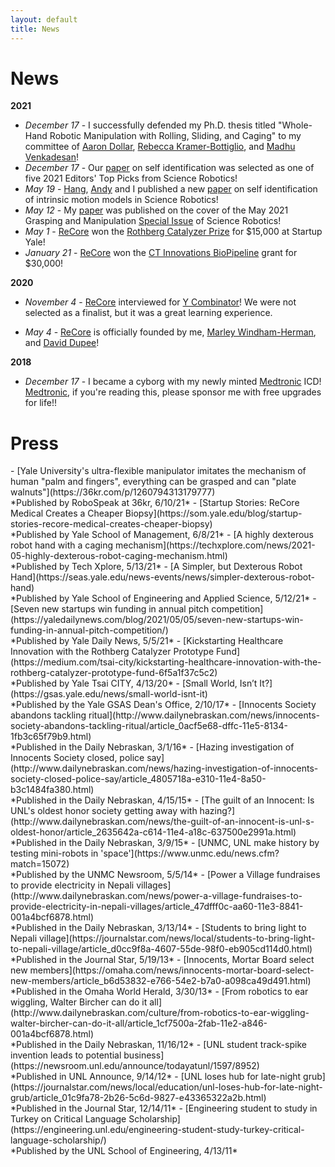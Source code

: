 ```yaml
---
layout: default
title: News
---
```


<h1 class="mt-4">News</h1>

**2021**


- *December 17* - I successfully defended my Ph.D. thesis titled "Whole-Hand Robotic Manipulation with Rolling, Sliding, and Caging" to my committee of [Aaron Dollar](https://scholar.google.com/citations?user=jFekO3IAAAAJ&hl=en&oi=ao), [Rebecca Kramer-Bottiglio](https://scholar.google.com/citations?hl=en&user=2ARbFNoAAAAJ), and [Madhu Venkadesan](https://scholar.google.com/citations?hl=en&user=lWAPsxMAAAAJ)!
- *December 17* - Our [paper](https://robotics.sciencemag.org/content/6/54/eabe1321) on self identification was selected as one of five 2021 Editors' Top Picks from Science Robotics!
- *May 19* - [Hang](https://hangkaiyu.github.io/), [Andy](https://asmorgan24.github.io/) and I published a new [paper](https://robotics.sciencemag.org/content/6/54/eabe1321) on self identification of intrinsic motion models in Science Robotics!
- *May 12* - My [paper](https://robotics.sciencemag.org/content/6/54/eabd2666) was published on the cover of the May 2021 Grasping and Manipulation [Special Issue](https://robotics.sciencemag.org/content/6/54) of Science Robotics! 
- *May 1* - [ReCore](https://recoremedical.com/) won the [Rothberg Catalyzer Prize](https://city.yale.edu/rothberg-catalyzer-prize-yale) for $15,000 at Startup Yale!
- *January 21* - [ReCore](https://recoremedical.com/) won the [CT Innovations BioPipeline](http://biopipelinect.org/) grant for $30,000!

**2020**

- *November 4* - [ReCore](https://recoremedical.com/) interviewed for [Y Combinator](https://www.ycombinator.com/)! We were not selected as a finalist, but it was a great learning experience.

- *May 4* - [ReCore](https://recoremedical.com/) is officially founded by me, [Marley Windham-Herman](https://www.linkedin.com/in/marley-windham-herman/), and [David Dupee](https://www.linkedin.com/in/david-dupee/)!

**2018**
- *December 17* - I became a cyborg with my newly minted [Medtronic](https://www.medtronic.com/us-en/index.html) ICD! [Medtronic](https://www.medtronic.com/us-en/index.html), if you're reading this, please sponsor me with free upgrades for life!!

<h1 class="mt-4">Press</h1>
- [Yale University's ultra-flexible manipulator imitates the mechanism of human "palm and fingers", everything can be grasped and can "plate walnuts"](https://36kr.com/p/1260794313179777) <br>*Published by RoboSpeak at 36kr, 6/10/21*
- [Startup Stories: ReCore Medical Creates a Cheaper Biopsy](https://som.yale.edu/blog/startup-stories-recore-medical-creates-cheaper-biopsy) <br>*Published by Yale School of Management, 6/8/21*
- [A highly dexterous robot hand with a caging mechanism](https://techxplore.com/news/2021-05-highly-dexterous-robot-caging-mechanism.html) <br>*Published by Tech Xplore, 5/13/21*
- [A Simpler, but Dexterous Robot Hand](https://seas.yale.edu/news-events/news/simpler-dexterous-robot-hand) <br>*Published by Yale School of Engineering and Applied Science, 5/12/21*
- [Seven new startups win funding in annual pitch competition](https://yaledailynews.com/blog/2021/05/05/seven-new-startups-win-funding-in-annual-pitch-competition/) <br>*Published by Yale Daily News, 5/5/21*
- [Kickstarting Healthcare Innovation with the Rothberg Catalyzer Prototype Fund](https://medium.com/tsai-city/kickstarting-healthcare-innovation-with-the-rothberg-catalyzer-prototype-fund-6f5a1f37c5c2) <br>*Published by Yale Tsai CITY, 4/13/20*
- [Small World, Isn’t It?](https://gsas.yale.edu/news/small-world-isnt-it) <br>*Published by the Yale GSAS Dean's Office, 2/10/17*
- [Innocents Society abandons tackling ritual](http://www.dailynebraskan.com/news/innocents-society-abandons-tackling-ritual/article_0acf5e68-dffc-11e5-8134-1fb3c65f79b9.html) <br>*Published in the Daily Nebraskan, 3/1/16*
- [Hazing investigation of Innocents Society closed, police say](http://www.dailynebraskan.com/news/hazing-investigation-of-innocents-society-closed-police-say/article_4805718a-e310-11e4-8a50-b3c1484fa380.html) <br>*Published in the Daily Nebraskan, 4/15/15*
- [The guilt of an Innocent: Is UNL's oldest honor society getting away with hazing?](http://www.dailynebraskan.com/news/the-guilt-of-an-innocent-is-unl-s-oldest-honor/article_2635642a-c614-11e4-a18c-637500e2991a.html) <br>*Published in the Daily Nebraskan, 3/9/15*
- [UNMC, UNL make history by testing mini-robots in 'space'](https://www.unmc.edu/news.cfm?match=15072) <br>*Published by the UNMC Newsroom, 5/5/14*
- [Power a Village fundraises to provide electricity in Nepali villages](http://www.dailynebraskan.com/news/power-a-village-fundraises-to-provide-electricity-in-nepali-villages/article_47dfff0c-aa60-11e3-8841-001a4bcf6878.html) <br>*Published in the Daily Nebraskan, 3/13/14*
- [Students to bring light to Nepali village](https://journalstar.com/news/local/students-to-bring-light-to-nepali-village/article_d0cc9f8a-4607-55de-98f0-eb905cd114d0.html) <br>*Published in the Journal Star, 5/19/13*
- [Innocents, Mortar Board select new members](https://omaha.com/news/innocents-mortar-board-select-new-members/article_b6d53832-e766-54e2-b7a0-a098ca49d491.html) <br>*Published in the Omaha World Herald, 3/30/13*
- [From robotics to ear wiggling, Walter Bircher can do it all](http://www.dailynebraskan.com/culture/from-robotics-to-ear-wiggling-walter-bircher-can-do-it-all/article_1cf7500a-2fab-11e2-a846-001a4bcf6878.html) <br>*Published in the Daily Nebraskan, 11/16/12*
- [UNL student track-spike invention leads to potential business](https://newsroom.unl.edu/announce/todayatunl/1597/8952) <br>*Published in UNL Announce, 9/14/12*
- [UNL loses hub for late-night grub](https://journalstar.com/news/local/education/unl-loses-hub-for-late-night-grub/article_01c9fa78-2b26-5c6d-9827-e43365322a2b.html) <br>*Published in the Journal Star, 12/14/11*
- [Engineering student to study in Turkey on Critical Language Scholarship](https://engineering.unl.edu/engineering-student-study-turkey-critical-language-scholarship/) <br>*Published by the UNL School of Engineering, 4/13/11*
